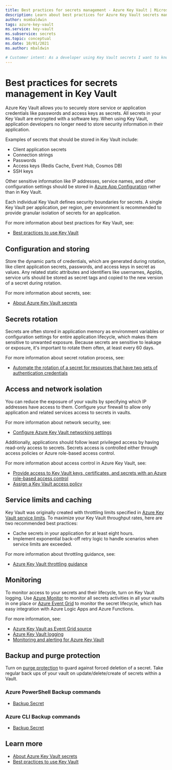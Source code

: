 ```yaml
---
title: Best practices for secrets management - Azure Key Vault | Microsoft Docs
description: Learn about best practices for Azure Key Vault secrets management
author: msmbaldwin
tags: azure-key-vault
ms.service: key-vault
ms.subservice: secrets
ms.topic: conceptual
ms.date: 10/01/2021
ms.author: mbaldwin

# Customer intent: As a developer using Key Vault secrets I want to know the best practices so I can implement them.
---
```

# Best practices for secrets management in Key Vault

Azure Key Vault allows you to securely store service or application credentials like passwords and access keys as secrets. All secrets in your Key Vault are encrypted with a software key. When using Key Vault, application developers no longer need to store security information in their application. 

Examples of secrets that should be stored in Key Vault include:

- Client application secrets
- Connection strings
- Passwords
- Access keys (Redis Cache, Event Hub, Cosmos DB)
- SSH keys

Other sensitive information like IP addresses, service names, and other configuration settings should be stored in [Azure App Configuration](../../azure-app-configuration/overview.md) rather than in Key Vault.

Each individual Key Vault defines security boundaries for secrets. A single Key Vault per application, per region, per environment is recommended to provide granular isolation of secrets for an application. 

For more information about best practices for Key Vault, see:
- [Best practices to use Key Vault](../general/best-practices.md)

## Configuration and storing 

Store the dynamic parts of credentials, which are generated during rotation, like client application secrets, passwords, and access keys  in secret as values. Any related static attributes and identifiers like usernames, AppIds, service urls should be stored as secret tags and copied to the new version of a secret during rotation.

For more information about secrets, see:
- [About Azure Key Vault secrets](about-secrets.md)

## Secrets rotation
Secrets are often stored in application memory as environment variables or configuration settings for entire application lifecycle, which makes them sensitive to unwanted exposure. Because secrets are sensitive to leakage or exposure, it's important to rotate them often, at least every 60 days. 

For more information about secret rotation process, see:
- [Automate the rotation of a secret for resources that have two sets of authentication credentials](tutorial-rotation-dual.md) 

## Access and network isolation

You can reduce the exposure of your vaults by specifying which IP addresses have access to them. Configure your firewall to allow only application and related services access to secrets in vaults.  

For more information about network security, see:
- [Configure Azure Key Vault networking settings](../general/how-to-azure-key-vault-network-security.md)

Additionally, applications should follow least privileged access by having read-only access to secrets. Secrets access is controlled either through access policies or Azure role-based access control. 

For more information about access control in Azure Key Vault, see:
- [Provide access to Key Vault keys, certificates, and secrets with an Azure role-based access control](../general/rbac-guide.md)
- [Assign a Key Vault access policy](../general/assign-access-policy.md)
 
## Service limits and caching
Key Vault was originally created with throttling limits specified in [Azure Key Vault service limits](../general/service-limits.md). To maximize your Key Vault throughput rates, here are two recommended best practices:
- Cache secrets in your application for at least eight hours.
- Implement exponential back-off retry logic to handle scenarios when service limits are exceeded.

For more information about throttling guidance, see:
- [Azure Key Vault throttling guidance](../general/overview-throttling.md)

## Monitoring
To monitor access to your secrets and their lifecycle, turn on Key Vault logging.  Use [Azure Monitor](../../azure-monitor/overview.md) to monitor all secrets activities in all your vaults in one place or [Azure Event Grid](../../event-grid/overview.md) to monitor the secret lifecycle, which has easy integration with Azure Logic Apps and Azure Functions.

For more information, see:
- [Azure Key Vault as Event Grid source](../../event-grid/event-schema-key-vault.md?tabs=event-grid-event-schema.md)
- [Azure Key Vault logging](../general/logging.md)
- [Monitoring and alerting for Azure Key Vault](../general/alert.md)

## Backup and purge protection
Turn on [purge protection](../general/soft-delete-overview.md#purge-protection) to guard against forced deletion of a secret. Take regular back ups of your vault on update/delete/create of secrets within a Vault.

### Azure PowerShell Backup commands

* [Backup Secret](/powershell/module/azurerm.keyvault/Backup-AzureKeyVaultSecret)

### Azure CLI Backup commands

* [Backup Secret](/cli/azure/keyvault/secret#az_keyvault_secret_backup)

## Learn more
- [About Azure Key Vault secrets](about-secrets.md)
- [Best practices to use Key Vault](../general/best-practices.md)
